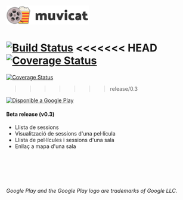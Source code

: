 # <img alt="Muvicat" src="https://raw.githubusercontent.com/ArnauBlanch/muvicat/master/logo_readme.png" height="50" />

[![Build Status](https://travis-ci.org/ArnauBlanch/muvicat.svg?branch=master)](https://travis-ci.org/ArnauBlanch/muvicat)
<<<<<<< HEAD
[![Coverage Status](https://coveralls.io/repos/github/ArnauBlanch/muvicat/badge.svg?branch=master)](https://coveralls.io/github/ArnauBlanch/muvicat?branch=master)
=======
[![Coverage Status](https://coveralls.io/repos/github/ArnauBlanch/muvicat/badge.svg?branch=develop)](https://coveralls.io/github/ArnauBlanch/muvicat?branch=develop)
>>>>>>> release/0.3

<a href='https://play.google.com/store/apps/details?id=xyz.arnau.muvicat&pcampaignid=MKT-Other-global-all-co-prtnr-py-PartBadge-Mar2515-1'><img width="200" alt='Disponible a Google Play' src='https://play.google.com/intl/en_us/badges/images/generic/ca_badge_web_generic.png'/></a>
#### Beta release (v0.3)
- Llista de sessions
- Visualització de sessions d'una pel·lícula
- Llista de pel·lícules i sessions d'una sala
- Enllaç a mapa d'una sala

<br/><br/><br/><br/>

###### *Google Play and the Google Play logo are trademarks of Google LLC.*
